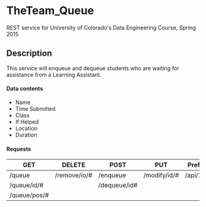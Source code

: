 # TheTeam_Queue
REST service for University of Colorado's Data Engineering Course, Spring 2015

## Description
This service will enqueue and dequeue students who are waiting for assistance from a Learning Assistant.

#### Data contents
* Name 
* Time Submitted
* Class
* If Helped
* Location
* Duration

#### Requests
| GET | DELETE | POST | PUT | Prefix |
| --- | ------ | ---- | --- | ------ | 
| /queue | /remove/io/# | /enqueue | /modify/id/# | /api/1.0 |
| /queue/id/# | | /dequeue/id#
| /queue/pos/# | 
